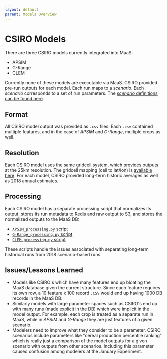 ```yaml
---
layout: default
parent: Models Overview
---
```


# CSIRO Models

There are three CSIRO models currently integrated into MaaS:

- APSIM
- G-Range
- CLEM

Currently none of these models are executable via MaaS. CSIRO provided pre-run outputs for each model. Each run maps to a _scenario_. Each _scenario_ corresponds to a set of run parameters. The [_scenario_ definitions can be found here](https://github.com/WorldModelers/ModelService/blob/master/CSIRO-Integration/Scenarios.csv).

## Format

All CSIRO model output was provided as `.csv` files. Each `.csv` contained multiple features, and in the case of _APSIM_ and _G-Range_, multiple crops as well. 

## Resolution

Each CSIRO model uses the same gridcell system, which provides outputs at the 25km resolution. The gridcell mapping (cell to lat/lon) is [available here](https://github.com/WorldModelers/ModelService/blob/master/CSIRO-Integration/Experiment%202020-01%20-%20Gridcell%20Centre%20Points.csv). For each model, CSIRO provided long-term historic averages as well as 2018 annual estimates. 

## Processing

Each CSIRO model has a separate processing script that normalizes its output, stores its run metadata to Redis and raw output to S3, and stores the normalized outputs to the MaaS DB:

- [`APSIM_processing.py` script](https://github.com/WorldModelers/ModelService/blob/master/CSIRO-Integration/APSIM_processing.py)
- [`G-Range_processing.py` script](https://github.com/WorldModelers/ModelService/blob/master/CSIRO-Integration/G-Range_processing.py)
- [`CLEM_processing.py` script](https://github.com/WorldModelers/ModelService/blob/master/CSIRO-Integration/CLEM_processing.py)

These scripts handle the issues associated with separating long-term historical runs from 2018 scenario-based runs.

## Issues/Lessons Learned

- Models like CSIRO's which have many features end up bloating the MaaS database given the current structure. Since each feature requires its own row, a 10 feature x 100 record `.CSV` would end up having 1000 DB records in the MaaS DB. 
- Similarly models with large parameter spaces such as CSIRO's end up with many runs (made explicit in the DB) which were implicit in the model output. For example, each crop is treated as a separate run in MaaS, while in _APSIM_ and _G-Range_ they are just features of a given scenario.
- Modelers need to improve what they consider to be a parameter. CSIRO scenarios include parameters like "cereal production percentile ranking" which is really just a comparison of the model outputs for a given scenario with outputs from other scenarios. Including this parameter caused confusion among modelers at the January Experiment.